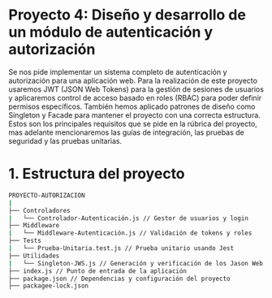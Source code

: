 # Proyecto 4: Diseño y desarrollo de un módulo de autenticación y autorización 
Se nos pide implementar un sistema completo de autenticación y autorización para una aplicación web. Para la realización de este proyecto usaremos JWT (JSON Web Tokens) para la gestión de sesiones de usuarios y aplicaremos control de acceso basado en roles (RBAC) para poder definir permisos específicos. También hemos aplicado patrones de diseño como Singleton y Facade para mantener el proyecto con una correcta estructura. Estos son los principales requisitos que se pide en la rúbrica del proyecto, mas adelante mencionaremos las guías de integración, las pruebas de seguridad y las pruebas unitarias.

# 1. Estructura del proyecto

```bash
PROYECTO-AUTORIZACIÓN
|
├── Controladores
|   └── Controlador-Autenticación.js // Gestor de usuarios y login
├── Middleware
|   └── Middleware-Autenticación.js // Validación de tokens y roles
├── Tests
|   └── Prueba-Unitaria.test.js // Prueba unitario usando Jest
├── Utilidades
|   └── Singleton-JWS.js // Generación y verificación de los Jason Web Tokens
├── index.js // Punto de entrada de la aplicación
├── package.json // Dependencias y configuración del proyecto
├── packagee-lock.json
